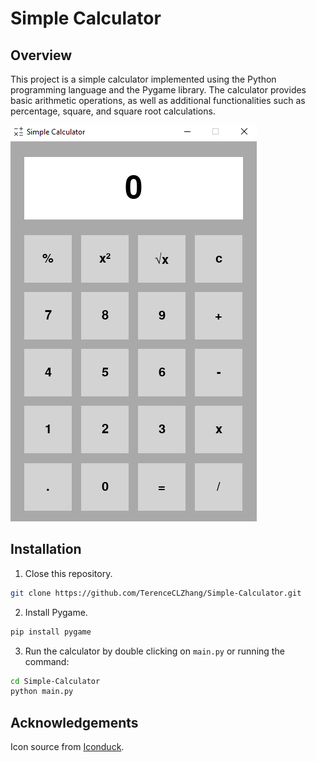 # Simple Calculator

## Overview

This project is a simple calculator implemented using the Python programming language and the Pygame library. The calculator provides basic arithmetic operations, as well as additional functionalities such as percentage, square, and square root calculations.

![Calculator](Images/Calculator.PNG)

## Installation

1. Close this repository.

```bash
git clone https://github.com/TerenceCLZhang/Simple-Calculator.git
```

2. Install Pygame.

```bash
pip install pygame
```

3. Run the calculator by double clicking on `main.py` or running the command:

```bash
cd Simple-Calculator
python main.py
```

## Acknowledgements

Icon source from [Iconduck](https://iconduck.com/icons/183747/math).
